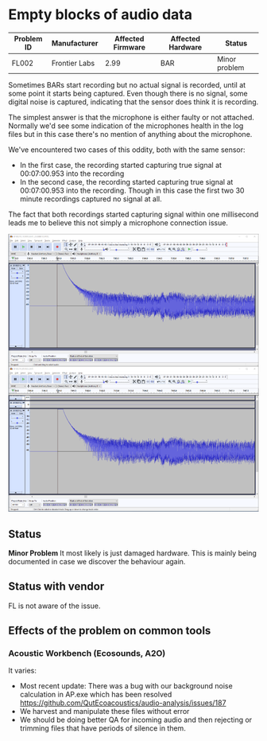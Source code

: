 # Empty blocks of audio data

| Problem ID | Manufacturer  | Affected Firmware | Affected Hardware | Status        |
| ---------- | ------------- | ----------------- | ----------------- | ------------- |
| FL002      | Frontier Labs | 2.99              | BAR               | Minor problem |


Sometimes BARs start recording but no actual signal is recorded, until at some point
it starts being captured. Even though there is no signal, some digital noise is captured, indicating that the
sensor does think it is recording.

The simplest answer is that the microphone is either faulty or not attached.
Normally we'd see some indication of the microphones health in the log files but
in this case there's no mention of anything about the microphone. 

We've encountered two cases of this oddity, both with the same sensor:
- In the first case, the recording started capturing true
signal at 00:07:00.953 into the recording
- In the second case, the recording started capturing true
signal at 00:07:00.953 into the recording. Though in this case the first two 30
minute recordings captured no signal at all.

The fact that both recordings started capturing signal within one millisecond
leads me to believe this not simply a microphone connection issue.

![example of problem](../media/BARs_weird_signal.png)

## Status
**Minor Problem** It most likely is just damaged hardware. This is mainly being
documented in case we discover the behaviour again.

## Status with vendor

FL is not aware of the issue.

## Effects of the problem on common tools

### Acoustic Workbench (Ecosounds, A2O)
It varies:

-   Most recent update: There was a bug with our background noise calculation in AP.exe
    which has been resolved <https://github.com/QutEcoacoustics/audio-analysis/issues/187>
-   We harvest and manipulate these files without error
-   We should be doing better QA for incoming audio and then rejecting or
    trimming files that have periods of silence in them.
